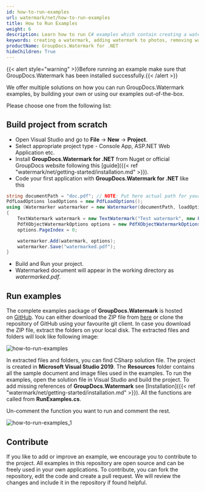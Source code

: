 ```yaml
---
id: how-to-run-examples
url: watermark/net/how-to-run-examples
title: How to Run Examples
weight: 6
description: Learn how to run C# examples which contain creating a watermark, removing watermark, adding watermark to photos, removing watermark from photo and many more examples."
keywords: creating a watermark, adding watermark to photos, removing watermark, removing watermark from photo, C# 
productName: GroupDocs.Watermark for .NET
hideChildren: True
---
```

{{< alert style="warning" >}}Before running an example make sure that GroupDocs.Watermark has been installed successfully.{{< /alert >}}

We offer multiple solutions on how you can run GroupDocs.Watermark examples, by building your own or using our examples out-of-the-box.

Please choose one from the following list:

## Build project from scratch

* Open Visual Studio and go to **File** -> **New** -> **Project**.
* Select appropriate project type - Console App, ASP.NET Web Application etc.
* Install **GroupDocs.Watermark for .NET** from Nuget or official GroupDocs website following this [guide]({{< ref "watermark/net/getting-started/installation.md" >}}).
* Code your first application with **GroupDocs.Watermark for .NET** like this

```csharp
string documentPath = "doc.pdf"; // NOTE: Put here actual path for your document
PdfLoadOptions loadOptions = new PdfLoadOptions();
using (Watermarker watermarker = new Watermarker(documentPath, loadOptions))
{
    TextWatermark watermark = new TextWatermark("Test watermark", new Font("Arial", 36, FontStyle.Bold | FontStyle.Italic));
    PdfXObjectWatermarkOptions options = new PdfXObjectWatermarkOptions();
    options.PageIndex = 0;

    watermarker.Add(watermark, options);
    watermarker.Save("watermarked.pdf");
}
```

* Build and Run your project.
* Watermarked document will appear in the working directory as *watermarked.pdf*.

## Run examples

The complete examples package of **GroupDocs.Watermark** is hosted on [GitHub](https://github.com/groupdocs-watermark/GroupDocs.Watermark-for-.NET). You can either download the ZIP file from [here](https://github.com/groupdocs-watermark/GroupDocs.Watermark-for-.NET/archive/master.zip) or clone the repository of GitHub using your favourite git client. In case you download the ZIP file, extract the folders on your local disk. The extracted files and folders will look like following image:

![how-to-run-examples](watermark/net/images/how-to-run-examples.jpg)

In extracted files and folders, you can find CSharp solution file. The project is created in **Microsoft Visual Studio 2019**. The **Resources** folder contains all the sample document and image files used in the examples. To run the examples, open the solution file in Visual Studio and build the project. To add missing references of **GroupDocs.Watermark** see [Installation]({{< ref "watermark/net/getting-started/installation.md" >}}). All the functions are called from **RunExamples.cs**.

Un-comment the function you want to run and comment the rest.

![how-to-run-examples_1](watermark/net/images/how-to-run-examples_1.png)

## Contribute

If you like to add or improve an example, we encourage you to contribute to the project. All examples in this repository are open source and can be freely used in your own applications. To contribute, you can fork the repository, edit the code and create a pull request. We will review the changes and include it in the repository if found helpful.
